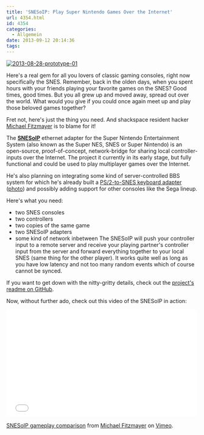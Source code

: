 ```yaml
---
title: 'SNESoIP: Play Super Nintendo Games Over the Internet'
url: 4354.html
id: 4354
categories:
  - Allgemein
date: 2013-09-12 20:14:36
tags:
---
```


[![2013-08-28-prototype-01](https://blog.shackspace.de/wp-content/uploads/2013/09/2013-08-28-prototype-01-300x200.jpg)](https://blog.shackspace.de/wp-content/uploads/2013/09/2013-08-28-prototype-01.jpg)

Here's a real gem for all you lovers of classic gaming consoles, right now specifically the SNES.
Remember, back in the olden days, when you spent hours with your friends playing your favorite games on the SNES? Good times, good times.
But you all grew up and moved away, spread out over the world. What would you give if you could once again meet up and play those beloved games together?

Fret not, here's just the thing you need. And shackspace resident hacker [Michael Fitzmayer](https://github.com/mupfelofen-de) is to blame for it!

The [**SNESoIP**](https://github.com/mupfelofen-de/SNESoIP) ethernet adapter for the Super Nintendo Entertainment System (also known as the Super NES, SNES or Super Nintendo) is an open-source, proof-of-concept, network-bridge for sharing local controller-inputs over the Internet.
The project it currently in its early stage, but fully functional and could be used to play multiplayer games over the Internet.

He's also planning on integrating some kind of server-controlled BBS system for which he's already built a [PS/2-to-SNES keyboard adapter](https://github.com/mupfelofen-de/SNESoIP/tree/master/add-ons/keyboard) ([photo](https://github.com/mupfelofen-de/SNESoIP/blob/master/add-ons/keyboard/hardware/images/2013-09-04-prototype.jpg)) and possibly adding support for other consoles like the Sega lineup.

Here's what you need:

*   <span style="line-height: 13px;">two SNES consoles</span>
*   two controllers
*   two copies of the same game
*   two SNESoIP adapters
*   some kind of network inbetween
The SNESoIP will push your controller input to a remote server and receive your playing partner's controller input from the server and forward everything together to your local SNES (same thing for the other player). It works quite well as long as you have low latency and not too many random events which of course cannot be synced.

If you want to get down with the nitty-gritty details, check out the [project's readme on GitHub](https://github.com/mupfelofen-de/SNESoIP).

Now, without further ado, check out this video of the SNESoIP in action:

<iframe src="//player.vimeo.com/video/74037954" height="281" width="500" allowfullscreen="" frameborder="0"></iframe>

[SNESoIP gameplay comparison](http://vimeo.com/74037954) from [Michael Fitzmayer](http://vimeo.com/mupfelofen) on [Vimeo](https://vimeo.com).

&nbsp;